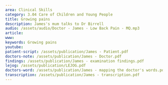 ```yaml
---
area: Clinical Skills
category: 3.04 Care of Children and Young People
title: Growing pains
description: James's mum talks to Dr Birrell
audio: /assets/audio/Doctor - James - Low Back Pain - MQ.mp3
article: 
www: 
keywords: Growing pains
youtube:
patient-script: /assets/publication/James - Patient.pdf
doctors-note: /assets/publication/James - Doctor.pdf
findings: /assets/publication/James - examination findings.pdf
lejog: /assets/publication/LEJOG.pdf
doctors-word: /assets/publication/James - mapping the doctor's words.pdf
transcription: /assets/publication/James - transcription.pdf
---  
```

